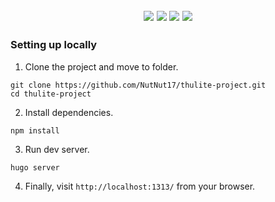 <p align="center">

  <h2 My personal note on software developement learning </h2>

  <p align="center">
    <a href="https://github.com/NutNut17/thulite-project/stargazers"><img src="https://img.shields.io/github/stars/NutNut17/thulite-project"/></a>
    <a href="https://github.com/NutNut17/thulite-project/network/members"><img src="https://img.shields.io/github/forks/NutNut17/thulite-project"/></a>
    <a href="https://github.com/NutNut17/thulite-project/commits/main"><img src="https://img.shields.io/github/last-commit/NutNut17/thulite-project/main"/></a>
    <a href="https://github.com/NutNut17/thulite-project/blob/main/LICENSE"><img src="https://img.shields.io/github/license/NutNut17/thulite-project"/></a>
  </p>

</p>


### Setting up locally

1. Clone the project and move to folder.

  ```shell
  git clone https://github.com/NutNut17/thulite-project.git
  cd thulite-project
  ```

2. Install dependencies.

  ```shell
  npm install
  ```

3. Run dev server.

  ```shell
  hugo server
  ```

4. Finally, visit `http://localhost:1313/` from your browser.